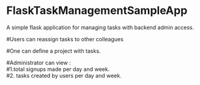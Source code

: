 # FlaskTaskManagementSampleApp<br>
A simple flask application for managing tasks with backend admin access.<br>

#Users can reassign tasks to other colleagues <br>

#One can define a project with tasks.<br>

#Administrator  can view : <br>
#1.total signups made per day and week.<br>
#2. tasks created by users per day and week.<br>



